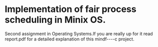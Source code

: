 # Implementation of fair process scheduling in Minix OS.

Second assignment in Operating Systems.If you are really up for it read report.pdf for a detailed explanation of this mindf----c project.
